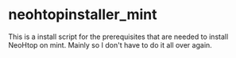 # neohtopinstaller_mint
This is a install script for the prerequisites that are needed to install NeoHtop on mint. Mainly so I don't have to do it all over again. 

